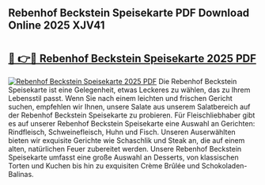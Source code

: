 ## Rebenhof Beckstein Speisekarte PDF Download Online 2025 XJV41

# <h2><a href="http://gc9myuf.nevu.top/?p=Rebenhof+Beckstein+Speisekarte">🔗 👉🔴 Rebenhof Beckstein Speisekarte 2025 PDF</a></h2>

[![Rebenhof Beckstein Speisekarte 2025 PDF](https://i.imgur.com/dBaPXMq.png)](http://gc9myuf.nevu.top/?p=Rebenhof+Beckstein+Speisekarte)
Die Rebenhof Beckstein Speisekarte ist eine Gelegenheit, etwas Leckeres zu wählen, das zu Ihrem Lebensstil passt. Wenn Sie nach einem leichten und frischen Gericht suchen, empfehlen wir Ihnen, unsere Salate aus unserem Salatbereich auf der Rebenhof Beckstein Speisekarte zu probieren. Für Fleischliebhaber gibt es auf unserer Rebenhof Beckstein Speisekarte eine Auswahl an Gerichten: Rindfleisch, Schweinefleisch, Huhn und Fisch. Unseren Auserwählten bieten wir exquisite Gerichte wie Schaschlik und Steak an, die auf einem alten, natürlichen Feuer zubereitet werden. Unsere Rebenhof Beckstein Speisekarte umfasst eine große Auswahl an Desserts, von klassischen Torten und Kuchen bis hin zu exquisiten Crème Brûlée und Schokoladen-Balinas.
